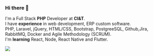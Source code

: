 ### Hi there 👋

I'm a Full Stack <b>PHP</b> Developer at <b>CI&T</b>.
</br>
I have <b>experience</b> in web development, ERP custom software.
</br>
PHP, Laravel, jQuery, HTML/CSS, Bootstrap, PostgreeSQL, Github,Jira, RabbitMQ, Docker and Agile Methodology (SCRUM). 
</br>
I'm <b>learning</b> React, Node, React Native and Flutter.

<a href="https://www.linkedin.com/in/alissoonluan"><img src="https://img.shields.io/badge/-Alisson%20Luan-blue?style=flat-square&amp;logo=Linkedin&amp;logoColor=white&amp;link=hhttps://www.linkedin.com/in/alissoonluan" style="max-width:100%;"></a>




